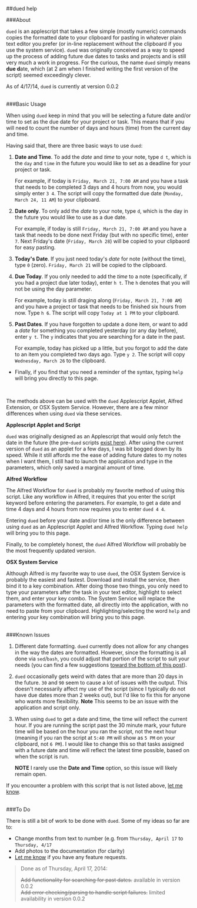 ##dued help 
  
###About  

`dued` is an applescript that takes a few simple (mostly numeric) commands copies the formatted date to your clipboard for pasting in whatever plain text editor you prefer (or in-line replacement without the clipboard if you use the system service). `dued` was originally conceived as a way to speed up the process of adding future due dates to tasks and projects and is still very much a work in progress. For the curious, the name `dued` simply means <b>due d</b>ate, which (at 2 am when I finished writing the first version of the script) seemed exceedingly clever.   

As of 4/17/14, `dued` is currently at version 0.0.2  
<br>    


###Basic Usage  

When using `dued` keep in mind that you will be selecting a future date and/or time to set as the due date for your project or task. This means that if you will need to count the number of days and hours (time) from the current day and time. 

Having said that, there are three basic ways to use `dued`:  

1. **Date and Time**. To add the *date* and *time* to your note, type `d t`, which is the `day` and `time` in the future you would like to set as a deadline for your project or task. 

	For example, if today is `Friday, March 21, 7:00 AM` and you have a task that needs to be completed 3 days and 4 hours from now, you would simply enter `3 4`. The script will copy the formatted due date (`Monday, March 24, 11 AM`) to your clipboard.      

2. **Date only**. To only add the *date* to your note, type `d`, which is the day in the future you would like to use as a due date.  

	For example, if today is still `Friday, March 21, 7:00 AM` and you have a task that needs to be done next Friday (but with no specific time), enter `7`. Next Friday's date (`Friday, March 28`) will be copied to your clipbaord for easy pasting.  
	
4. **Today's Date**. If you just need today's *date* for note (without the time), type `0` (zero). `Friday, March 21` will be copied to the clipboard.  
	
5. **Due Today**. If you only needed to add the *time* to a note (specifically, if you had a project due later today), enter `h t`. The `h` denotes that you will not be using the day parameter. 

	For example, today is still draging along (`Friday, March 21, 7:00 AM`) and you have a project or task that needs to be finished six hours from now. Type `h 6`. The script will copy `Today at 1 PM` to your clipboard.   
	
6. **Past Dates**. If you have forgotten to update a done item, or want to add a *date* for something you completed yesterday (or any day before), enter `y t`. The `y` indicates that you are searching for a date in the past.   

	For example, today has picked up a little, but you forgot to add the date to an item you completed two days ago. Type `y 2`. The script will copy `Wednesday, March 26` to the clipboard.  
	
- Finally, if you find that you need a reminder of the syntax, typing `help` will bring you directly to this page. 
<BR>  


The methods above can be used with the `dued` Applescript Applet, Alfred Extension, or OSX System Service. However, there are a few minor differences when using `dued` via these services.  

**Applescript Applet and Script**  

`dued` was originally designed as an Applescript that would only fetch the date in the future (the pre-`dued` scripts [exist here](https://gist.github.com/unforswearing/9677819)). After using the current version of `dued` as an applet for a few days, I was bit bogged down by its speed. While it still affords me the ease of adding future dates to my notes when I want them, I still had to launch the application and type in the parameters, which only saved a marginal amount of time. 

**Alfred Workflow**

The Alfred Workflow for `dued` is probably my favorite method of using this script. Like any workflow in Alfred, it requires that you enter the script keyword before entering the parameters. For example, to get a date and time 4 days and 4 hours from now requires you to enter `dued 4 4`. 

Entering `dued` before your date and/or time is the only difference between using `dued` as an Applescript Applet and Alfred Workflow. Typing `dued help` will bring you to this page.  

Finally, to be completely honest, the `dued` Alfred Workflow will probably be the most frequently updated version.  

**OSX System Service**

Although Alfred is my favorite way to use `dued`, the OSX System Service is probably the easiest and fastest. Download and install the service, then bind it to a key combination. After doing those two things, you only need to type your parameters after the task in your text editor, highlight to select them, and enter your key combo. The System Service will replace the parameters with the formatted date, all directly into the application, with no need to paste from your clipboard.  Highlighting/selecting the word `help` and entering your key combination will bring you to this page.  
<BR>  


###Known Issues  

1. Different date formatting. `dued` currently does not allow for any changes in the way the dates are formatted. However, since the formatting is all done via `sed`/`bash`, you could adjust that portion of the script to suit your needs (you can find a few suggestions [toward the bottom of this post](http://scriptogr.am/unforswearing/post/future-dates)). 

2. `dued` occasionally gets weird with dates that are more than 20 days in the future. `30` and `90` seem to cause a lot of issues with the output. This doesn't necessarily affect my use of the script (since I typically do not have due dates more than 2 weeks out), but I'd like to fix this for anyone who wants more flexibility. **Note** This seems to be an issue with the application and script only.   

3. When using `dued` to get a date and time, the time will reflect the current hour. If you are running the script past the 30 minute mark, your future time will be based on the hour you ran the script, not the next hour (meaning if you ran the script at `5:40 PM` will show as `5 PM` on your clipboard, not `6 PM`). I would like to change this so that tasks assigned with a future date and time will reflect the latest time possible, based on when the script is run. 
	
	**NOTE** I rarely use the **Date and Time** option, so this issue will likely remain open.  

If you encounter a problem with this script that is not listed above, [let me know](https://github.com/unforswearing/dued/issues).  
<BR>


###To Do    

There is still a bit of work to be done with `dued`. Some of my ideas so far are to:  

- Change months from text to number (e.g. from `Thursday, April 17` to `Thursday, 4/17`  
- Add photos to the documentation (for clarity)  
- [Let me know](https://github.com/unforswearing/dued/issues) if you have any feature requests.  

> Done as of Thursday, April 17, 2014:
>  
> ~~Add functionality for searching for past dates.~~ available in version 0.0.2     
> ~~Add error checking/parsing to handle script failures.~~ limited availability in version 0.0.2     
